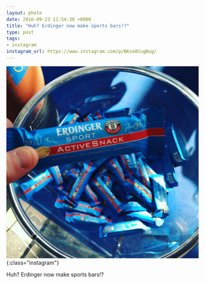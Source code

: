 ```yaml
---
layout: photo
date: 2016-09-23 11:54:30 +0000
title: "Huh? Erdinger now make sports bars!?"
type: post
tags:
- instagram
instagram_url: https://www.instagram.com/p/BKso8CugNug/
---
```


![Instagram - BKso8CugNug](/img/BKso8CugNug.jpg){:class="instagram"}

Huh? Erdinger now make sports bars!?
